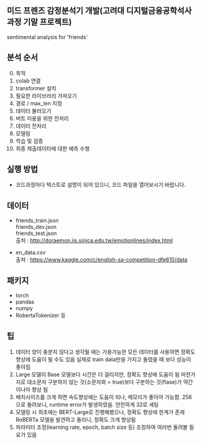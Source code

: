 ## 미드 프렌즈 감정분석기 개발(고려대 디지털금융공학석사 과정 기말 프로젝트)
sentimental analysis for 'friends'


## **분석 순서**

0. 목적
1. colab 연결
2. transformer 설치
3. 필요한 라이브러리 가져오기
4. 경로 / max_len 지정
5. 데이터 불러오기
6. 버트 이용을 위한 전처리
7. 데이터 전처리
8. 모델링
9. 학습 및 검증
10. 최종 제출데이타에 대한 예측 수행

## **실행 방법**

- 코드과정마다 텍스트로 설명이 되어 있으니, 코드 파일을 열어보시기 바랍니다.

## **데이터**

- friends_train.json <br>
friends_dev.json <br>
friends_test.json <br>
출처 : http://doraemon.iis.sinica.edu.tw/emotionlines/index.html

- en_data.csv <br>
출처 : https://www.kaggle.com/c/english-sa-competition-dfe610/data

## **패키지**

- torch
- pandas
- numpy
- RobertaTokenizer 등

## **팁**

1. 데이터 양이 충분치 않다고 생각될 때는 가용가능한 모든 데이터를 사용하면 정확도 향상에 도움이 될 수도 있음
실제로 train data만을 가지고 돌렸을 때 보다 성능이 좋아짐
2. Large 모델이 Base 모델보다 시간은 더 걸리지만, 정확도 향상에 도움이 됨
마찬가지로 대소문자 구분하지 않는 것(소문자화 = true)보다 구분하는 것(flase)가 약간이나마 향상 됨
3. 배치사이즈를 크게 하면 속도향상에는 도움이 되나, 메모리가 좋아야 가능함. 256으로 돌려보니, runtime error가 발생하였음. 안전하게 32로 세팅
4. 모델링 시 최초에는 BERT-Large로 진행해봤으나, 정확도 향상에 한계가 존재
RoBERTa 모델을 발견하고 돌리니, 정확도 크게 향상됨
5. 파라미터 조정(learning rate, epoch, batch size 등) 조정하여 여러번 돌려볼 필요가 있음
